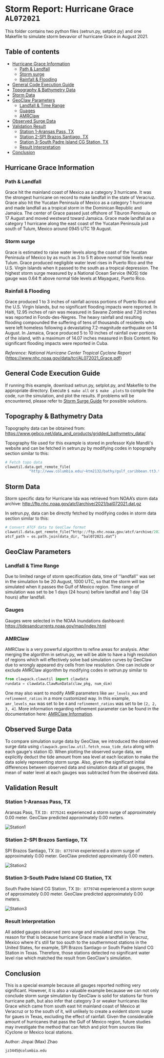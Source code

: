# Storm Report: Hurricane Grace `AL072021`
This folder contains two python files (setrun.py, setplot.py) and one Makefile to simulate storm bevavior of hurricane Grace in August 2021.

## Table of contents
- [Hurricane Grace Information](#hurricane-grace-information)
  * [Path & Landfall](#path--landfall)
  * [Storm surge](#storm-surge)
  * [Rainfall & Flooding](#rainfall--flooding)
- [General Code Execution Guide](#general-code-execution-guide)
- [Topography & Bathymetry Data](#topography--bathymetry-data)
- [Storm Data](#storm-data)
- [GeoClaw Parameters](#geoclaw-parameters)
  * [Landfall & Time Range](#landfall--time-range)
  * [Guages](#guages)
  * [AMRClaw](#amrclaw)
- [Observed Surge Data](#observed-surge-data)
- [Validation Result](#validation-result)
  * [Station 1-Aransas Pass, TX](#station-1-aransas-pass-tx)
  * [Station 2-SPI Brazos Santiago, TX](#station-2-spi-brazos-santiago-tx)
  * [Station 3-South Padre Island CG Station, TX](#station-3-south-padre-island-cg-station-tx)
  * [Result Interpretation](#result-interpretation)
- [Conclusion](#conclusion)

## Hurricane Grace Information

### Path & Landfall
Grace hit the mainland coast of Mexico as a category 3 hurricane. It was the strongest hurricane on record to make landfall in the state of Veracruz. Grace also hit the Yucatan Peninsula of Mexico as a category 1 hurricane and made landfall as a tropical storm in the Dominican Republic and Jamaica. The center of Grace passed just offshore of Tiburon Peninsula on 17 August and moved westward toward Jamaica. Grace made landfall as a category 1 hurricane along the east coast of the Yucatan Peninsula just south of Tulum, Mexico around 0945 UTC 19 August.

### Storm surge
Grace is estimated to raise water levels along the coast of the Yucatan Peninsula of Mexico by as much as 3 to 5 ft above normal tide levels near Tulum. Grace produced negligible water level rises in Puerto Rico and the U.S. Virgin Islands when it passed to the south as a tropical depression. The highest storm surge measured by a National Ocean Service (NOS) tide gauge was 0.64 ft above normal tide levels at Mayaguez, Puerto Rico.


### Rainfall & Flooding
Grace produced 1 to 3 inches of rainfall across portions of Puerto Rico and the U.S. Virgin Islands, but no significant flooding impacts were reported. In Haiti, 12.95 inches of rain was measured in Savane Zombie and 7.26 inches was reported in Fonds-des-Negres. The heavy rainfall and resulting flooding compounded the suffering of tens of thousands of residents who were left homeless following a devastating 7.2-magnitude earthquake on 14 August. In Jamaica, Grace produced 5 to 10 inches of rainfall over portions of the island, with a maximum of 14.07 inches measured in Bois Content. No significant flooding impacts were reported in Cuba.


*Reference: National Hurricane Center Tropical Cyclone Report*
(https://www.nhc.noaa.gov/data/tcr/AL072021_Grace.pdf)

## General Code Execution Guide
If running this example, download setrun.py, setplot.py, and Makefile to the appropriate directory. Execute `$ make all` or `$ make .plots` to compile the code, run the simulation, and plot the results. If problems will be encountered, please refer to <a href="http://www.clawpack.org/quick_surge.html" target="_blank">Storm Surge Guide</a> for possible solutions. 

## Topography & Bathymetry Data
Topography data can be obtained from:
https://www.gebco.net/data_and_products/gridded_bathymetry_data/

Topography file used for this example is stored in professor Kyle Mandli's website and can be fetched in setrun.py by modifying codes in topography section similar to this:
```python
# Fetch topo data
clawutil.data.get_remote_file(
           "http://www.columbia.edu/~ktm2132/bathy/gulf_caribbean.tt3.tar.bz2")
```

## Storm Data
Storm specific data for Hurricane Ida was retrieved from NOAA’s storm data archive:
http://ftp.nhc.noaa.gov/atcf/archive/2021/bal072021.dat.gz

In setrun.py, data can be directly fetched by modifying codes in storm data section similar to this:
```python
# Convert ATCF data to GeoClaw format
clawutil.data.get_remote_file(“http://ftp.nhc.noaa.gov/atcf/archive/2021/bal072021.dat.gz”)
atcf_path = os.path.join(data_dir, “bal072021.dat”)
```

## GeoClaw Parameters
### Landfall & Time Range
Due to limited range of storm specification data, time of ''landfall'' was set in the simulation to be 20 August, 1000 UTC, so that the storm will be simulated when it passes the Gulf of Mexico region. Time range of simulation was set to be 1 days (24 hours) before landfall and 1 day (24 hours) after landfall.
### Gauges
Gauges were selected in the NOAA Inundations dashboard:
https://tidesandcurrents.noaa.gov/map/index.html
### AMRClaw
AMRClaw is a very powerful algorithm to refine areas for analysis. After merging the algorithm in setrun.py, we will be able to have a high resolution of regions which will effectively solve bad simulation curves by GeoClaw due to wrongly appeared dry cells from low resolution. One can include or exclude AMRClaw algorithm by modifying codes in setrun.py similar to
```python
from clawpack.clawutil import clawdata
rundata = clawdata.ClawRunData(claw_pkg, num_dim)
```
One may also want to modify AMR parameters like `amr_levels_max` and `refinement_ratios` in a more customized way. In this example, `amr_levels_max` was set to be `4` and `refinement_ratios` was set to be `[2, 2, 3, 4]`. More information regarding refinement parameter can be found in the documentation here: <a href="https://www.clawpack.org/setrun_amrclaw.html#setrun-amrclaw" target="_blank">AMRClaw Information</a>.

## Observed Surge Data
To compare simulation surge data by GeoClaw, we introduced the observed surge data using `clawpack.geoclaw.util.fetch_noaa_tide_data` along with each gauge's station ID. When plotting the observed surge data, we explicitly deduct the tide amount from sea level at each location to make the data solely representing storm surge. Also, given the significant initial differences between observed data and simulation data at all gauges, the mean of water level at each gauges was subtracted from the observed data.

## Validation Result
### Station 1-Aransas Pass, TX
Aransas Pass, TX `ID: 8775241` experienced a storm surge of approximately 0.00 meter. GeoClaw predicted approximately 0.00 meters. 

![Station1](./images/station1.png)

### Station 2-SPI Brazos Santiago, TX
SPI Brazos Santiago, TX `ID: 8779749` experienced a storm surge of approximately 0.00 meter. GeoClaw predicted approximately 0.00 meters. 

![Station2](./images/station2.png)

### Station 3-South Padre Island CG Station, TX
South Padre Island CG Station, TX `ID: 8779748` experienced a storm surge of approximately 0.00 meter. GeoClaw predicted approximately 0.00 meters. 

![Station3](./images/station3.png)


### Result Interpretation
All added gauges observed zero surge and simulated zero surge. The reason for that is because hurricane Grace made a landfall in Veracruz, Mexico where it's still far too south to the southernmost stations in the United States, for example, SPI Brazos Santiago or South Padre Island CG Station in Texas. Therefore, those stations detected no significant water level rise which matched the result from GeoClaw's simulation. 

## Conclusion
This is a special example because all gauges reported nothing very significant. However, it is also a valuable example becauase we can not only conclude storm surge simulation by GeoClaw is solid for stations far from hurricane path, but also infer that category 3 or weaker hurricanes like Grace which came from south east hit mainland coast of Mexico at Veracruz or to the south of it, will unlikely to create a evident storm surge for gaues in Texas, excluding the effect of rainfall. Given the considerable amount of hurricanes that pass the Gulf of Mexico region, future studies may investigate the method that can fetch and plot from sources like iCyclone or Mexico local stations. 


Author: Jinpai (Max) Zhao
```
jz3445@columbia.edu
```
